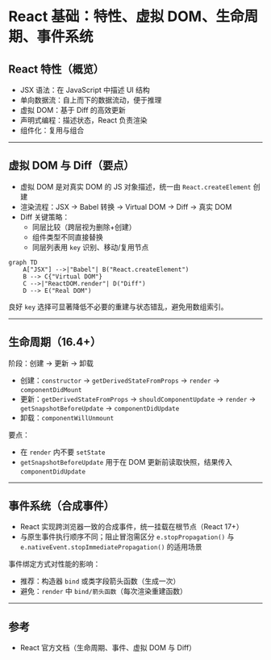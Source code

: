 # React 基础：特性、虚拟 DOM、生命周期、事件系统

## React 特性（概览）

- JSX 语法：在 JavaScript 中描述 UI 结构
- 单向数据流：自上而下的数据流动，便于推理
- 虚拟 DOM：基于 Diff 的高效更新
- 声明式编程：描述状态，React 负责渲染
- 组件化：复用与组合

---

## 虚拟 DOM 与 Diff（要点）

- 虚拟 DOM 是对真实 DOM 的 JS 对象描述，统一由 `React.createElement` 创建
- 渲染流程：JSX → Babel 转换 → Virtual DOM → Diff → 真实 DOM
- Diff 关键策略：
  - 同层比较（跨层视为删除+创建）
  - 组件类型不同直接替换
  - 同层列表用 `key` 识别、移动/复用节点

```mermaid
graph TD
    A["JSX"] -->|"Babel"| B("React.createElement")
    B --> C{"Virtual DOM"}
    C -->|"ReactDOM.render"| D("Diff")
    D --> E("Real DOM")
```

良好 `key` 选择可显著降低不必要的重建与状态错乱，避免用数组索引。

---

## 生命周期（16.4+）

阶段：创建 → 更新 → 卸载

- 创建：`constructor` → `getDerivedStateFromProps` → `render` → `componentDidMount`
- 更新：`getDerivedStateFromProps` → `shouldComponentUpdate` → `render` → `getSnapshotBeforeUpdate` → `componentDidUpdate`
- 卸载：`componentWillUnmount`

要点：
- 在 `render` 内不要 `setState`
- `getSnapshotBeforeUpdate` 用于在 DOM 更新前读取快照，结果传入 `componentDidUpdate`

---

## 事件系统（合成事件）

- React 实现跨浏览器一致的合成事件，统一挂载在根节点（React 17+）
- 与原生事件执行顺序不同；阻止冒泡需区分 `e.stopPropagation()` 与 `e.nativeEvent.stopImmediatePropagation()` 的适用场景

事件绑定方式对性能的影响：
- 推荐：构造器 `bind` 或类字段箭头函数（生成一次）
- 避免：`render` 中 `bind/箭头函数`（每次渲染重建函数）

---

## 参考

- React 官方文档（生命周期、事件、虚拟 DOM 与 Diff）

